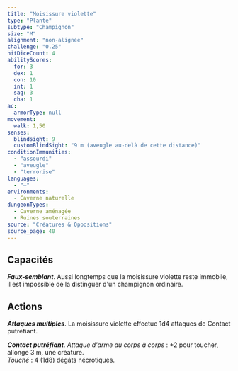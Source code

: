 ```yaml
---
title: "Moisissure violette"
type: "Plante"
subtype: "Champignon"
size: "M"
alignment: "non-alignée"
challenge: "0.25"
hitDiceCount: 4
abilityScores:
  for: 3
  dex: 1
  con: 10
  int: 1
  sag: 3
  cha: 1
ac:
  armorType: null
movement:
  walk: 1,50
senses:
  blindsight: 9
  customBlindSight: "9 m (aveugle au-delà de cette distance)"
conditionImmunities:
  - "assourdi"
  - "aveugle"
  - "terrorise"
languages:
  - "—"
environments:
  - Caverne naturelle
dungeonTypes:
  - Caverne aménagée
  - Ruines souterraines
source: "Créatures & Oppositions"
source_page: 40
---
```

## Capacités
_**Faux-semblant**_. Aussi longtemps que la moisissure violette reste immobile, il est impossible de la distinguer d'un champignon ordinaire.

## Actions
_**Attaques multiples**_. La moisissure violette effectue 1d4 attaques de Contact putréfiant.

_**Contact putréfiant**_. _Attaque d'arme au corps à corps_ : +2 pour toucher, allonge 3 m, une créature.  
_Touché_ : 4 (1d8) dégâts nécrotiques.
